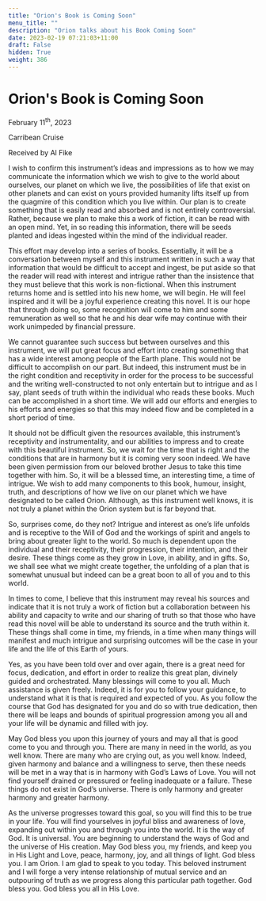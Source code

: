 ```yaml
---
title: "Orion's Book is Coming Soon"
menu_title: ""
description: "Orion talks about his Book Coming Soon"
date: 2023-02-19 07:21:03+11:00
draft: False
hidden: True
weight: 386
---
```

# Orion's Book is Coming Soon

February 11<sup>th</sup>, 2023

Carribean Cruise

Received by Al Fike



I wish to confirm this instrument’s ideas and impressions as to how we may communicate the information which we wish to give to the world about ourselves, our planet on which we live, the possibilities of life that exist on other planets and can exist on yours provided humanity lifts itself up from the quagmire of this condition which you live within. Our plan is to create something that is easily read and absorbed and is not entirely controversial. Rather, because we plan to make this a work of fiction, it can be read with an open mind. Yet, in so reading this information, there will be seeds planted and ideas ingested within the mind of the individual reader.

This effort may develop into a series of books. Essentially, it will be a conversation between myself and this instrument written in such a way that information that would be difficult to accept and ingest, be put aside so that the reader will read with interest and intrigue rather than the insistence that they must believe that this work is non-fictional. When this instrument returns home and is settled into his new home, we will begin. He will feel inspired and it will be a joyful experience creating this novel. It is our hope that through doing so, some recognition will come to him and some remuneration as well so that he and his dear wife may continue with their work unimpeded by financial pressure.

We cannot guarantee such success but between ourselves and this instrument, we will put great focus and effort into creating something that has a wide interest among people of the Earth plane. This would not be difficult to accomplish on our part. But indeed, this instrument must be in the right condition and receptivity in order for the process to be successful and the writing well-constructed to not only entertain but to intrigue and as I say, plant seeds of truth within the individual who reads these books. Much can be accomplished in a short time. We will add our efforts and energies to his efforts and energies so that this may indeed flow and be completed in a short period of time. 

It should not be difficult given the resources available, this instrument’s receptivity and instrumentality, and our abilities to impress and to create with this beautiful instrument. So, we wait for the time that is right and the conditions that are in harmony but it is coming very soon indeed. We have been given permission from our beloved brother Jesus to take this time together with him. So, it will be a blessed time, an interesting time, a time of intrigue. We wish to add many components to this book, humour, insight, truth, and descriptions of how we live on our planet which we have designated to be called Orion. Although, as this instrument well knows, it is not truly a planet within the Orion system but is far beyond that.

So, surprises come, do they not? Intrigue and interest as one’s life unfolds and is receptive to the Will of God and the workings of spirit and angels to bring about greater light to the world. So much is dependent upon the individual and their receptivity, their progression, their intention, and their desire. These things come as they grow in Love, in ability, and in gifts. So, we shall see what we might create together, the unfolding of a plan that is somewhat unusual but indeed can be a great boon to all of you and to this world. 

In times to come, I believe that this instrument may reveal his sources and indicate that it is not truly a work of fiction but a collaboration between his ability and capacity to write and our sharing of truth so that those who have read this novel will be able to understand its source and the truth within it. These things shall come in time, my friends, in a time when many things will manifest and much intrigue and surprising outcomes will be the case in your life and the life of this Earth of yours.

Yes, as you have been told over and over again, there is a great need for focus, dedication, and effort in order to realize this great plan, divinely guided and orchestrated. Many blessings will come to you all. Much assistance is given freely. Indeed, it is for you to follow your guidance, to understand what it is that is required and expected of you. As you follow the course that God has designated for you and do so with true dedication, then there will be leaps and bounds of spiritual progression among you all and your life will be dynamic and filled with joy.

May God bless you upon this journey of yours and may all that is good come to you and through you. There are many in need in the world, as you well know. There are many who are crying out, as you well know. Indeed, given harmony and balance and a willingness to serve, then these needs will be met in a way that is in harmony with God’s Laws of Love. You will not find yourself drained or pressured or feeling inadequate or a failure. These things do not exist in God’s universe. There is only harmony and greater harmony and greater harmony. 

As the universe progresses toward this goal, so you will find this to be true in your life. You will find yourselves in joyful bliss and awareness of love, expanding out within you and through you into the world. It is the way of God. It is universal. You are beginning to understand the ways of God and the universe of His creation. May God bless you, my friends, and keep you in His Light and Love, peace, harmony, joy, and all things of light. God bless you. I am Orion. I am glad to speak to you today. This beloved instrument and I will forge a very intense relationship of mutual service and an outpouring of truth as we progress along this particular path together. God bless you. God bless you all in His Love.